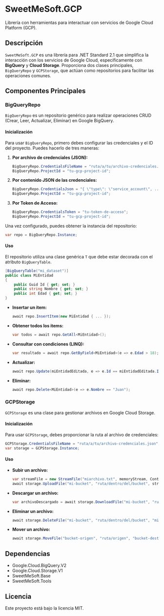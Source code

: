 # SweetMeSoft.GCP

Librería con herramientas para interactuar con servicios de Google Cloud Platform (GCP).

## Descripción

`SweetMeSoft.GCP` es una librería para .NET Standard 2.1 que simplifica la interacción con los servicios de Google Cloud, específicamente con **BigQuery** y **Cloud Storage**. Proporciona dos clases principales, `BigQueryRepo` y `GCPStorage`, que actúan como repositorios para facilitar las operaciones comunes.

## Componentes Principales

### BigQueryRepo

`BigQueryRepo` es un repositorio genérico para realizar operaciones CRUD (Crear, Leer, Actualizar, Eliminar) en Google BigQuery.

#### Inicialización

Para usar `BigQueryRepo`, primero debes configurar las credenciales y el ID del proyecto. Puedes hacerlo de tres maneras:

1.  **Por archivo de credenciales (JSON):**
    ```csharp
    BigQueryRepo.CredentialsFileName = "ruta/a/tu/archivo-credenciales.json";
    BigQueryRepo.ProjectId = "tu-gcp-project-id";
    ```

2.  **Por contenido JSON de las credenciales:**
    ```csharp
    BigQueryRepo.CredentialsJson = "{ \"type\": \"service_account\", ... }";
    BigQueryRepo.ProjectId = "tu-gcp-project-id";
    ```

3.  **Por Token de Acceso:**
    ```csharp
    BigQueryRepo.CredentialsToken = "tu-token-de-acceso";
    BigQueryRepo.ProjectId = "tu-gcp-project-id";
    ```

Una vez configurado, puedes obtener la instancia del repositorio:

```csharp
var repo = BigQueryRepo.Instance;
```

#### Uso

El repositorio utiliza una clase genérica `T` que debe estar decorada con el atributo `BigQueryTable`.

```csharp
[BigQueryTable("mi_dataset")]
public class MiEntidad
{
    public Guid Id { get; set; }
    public string Nombre { get; set; }
    public int Edad { get; set; }
}
```

-   **Insertar un item:**
    ```csharp
    await repo.InsertItem(new MiEntidad { ... });
    ```

-   **Obtener todos los items:**
    ```csharp
    var todos = await repo.GetAll<MiEntidad>();
    ```

-   **Consultar con condiciones (LINQ):**
    ```csharp
    var resultado = await repo.GetByField<MiEntidad>(e => e.Edad > 18);
    ```

-   **Actualizar:**
    ```csharp
    await repo.Update(miEntidadEditada, e => e.Id == miEntidadEditada.Id);
    ```

-   **Eliminar:**
    ```csharp
    await repo.Delete<MiEntidad>(e => e.Nombre == "Juan");
    ```

### GCPStorage

`GCPStorage` es una clase para gestionar archivos en Google Cloud Storage.

#### Inicialización

Para usar `GCPStorage`, debes proporcionar la ruta al archivo de credenciales:

```csharp
GCPStorage.CredentialsFileName = "ruta/a/tu/archivo-credenciales.json";
var storage = GCPStorage.Instance;
```

#### Uso

-   **Subir un archivo:**
    ```csharp
    var streamFile = new StreamFile("miarchivo.txt", memoryStream, ContentType.txt);
    await storage.UploadFile("mi-bucket", "ruta/dentro/del/bucket", streamFile);
    ```

-   **Descargar un archivo:**
    ```csharp
    var archivoDescargado = await storage.DownloadFile("mi-bucket", "ruta/dentro/del/bucket", "miarchivo.txt");
    ```

-   **Eliminar un archivo:**
    ```csharp
    await storage.DeleteFile("mi-bucket", "ruta/dentro/del/bucket", "miarchivo.txt");
    ```

-   **Mover un archivo:**
    ```csharp
    await storage.MoveFile("bucket-origen", "ruta/origen", "bucket-destino", "ruta/destino", streamFile);
    ```

## Dependencias

-   Google.Cloud.BigQuery.V2
-   Google.Cloud.Storage.V1
-   SweetMeSoft.Base
-   SweetMeSoft.Tools

## Licencia

Este proyecto está bajo la licencia MIT. 